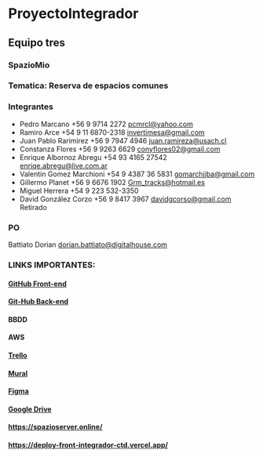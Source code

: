 # ProyectoIntegrador
## Equipo tres
### SpazioMio
### Tematica: Reserva de espacios comunes
### Integrantes
- Pedro Marcano +56 9 9714 2272 pcmrcl@yahoo.com
- Ramiro Arce +54 9 11 6870-2318 invertimesa@gmail.com 
- Juan Pablo Rarimirez +56 9 7947 4946 juan.ramireza@usach.cl
- Constanza Flores +56 9 9263 6629 conyflores02@gmail.com
- Enrique Albornoz Abregu +54 93 4165 27542 enriqe.abregu@live.com.ar
- Valentin Gomez Marchioni +54 9 4387 36 5831 gomarchjjba@gmail.com
- Gillermo Planet +56 9 6676 1902 Grm_tracks@hotmail.es
- Miguel Herrera +54 9 223 532-3350
- David González Corzo +56 9 8417 3967 davidgcorso@gmail.com Retirado

### PO
Battiato Dorian  dorian.battiato@digitalhouse.com

### LINKS IMPORTANTES:

#### [GitHub Front-end](https://github.com/pcmarcano/ProyectoIntegrador.git)
#### [Git-Hub Back-end](https://github.com/valentingm1/spazio-BE.git)

#### BBDD

#### AWS

#### [Trello](https://trello.com/invite/b/Kbk02dts/ATTI13870f5748a0eb75360584b985e15c6a09A89E6F/proyectointegrador)

#### [Mural](https://app.mural.co/t/lopaworkspace7627/m/lopaworkspace7627/1714610233312/19f8b95572c405e7ec1d221216f1a235537d2dd2?sender=6164e0db-da10-4a2f-b0ec-fe6b492e28e7)

#### [Figma](https://www.figma.com/file/7WdvEDEkxO04LEuPutT35J/Proyecto-Integrador-(Grupo-3)---Prototipo?type=design&node-id=8%3A90&mode=design&t=irbzaxV7jffTtUy8-1)

#### [Google Drive](https://drive.google.com/drive/folders/1lvBbZGDjSAHjzDHOO13ee7aDl_cupVJ5 ) 

#### https://spazioserver.online/
#### https://deploy-front-integrador-ctd.vercel.app/
